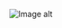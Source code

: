 ![Image alt](https://github.com/olexandryipz/(https://github.com/olexandryipz/mob-dev-lab1)/raw/main/images/1.png)

